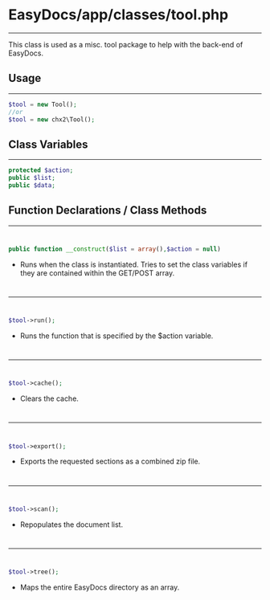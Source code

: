 # EasyDocs/app/classes/tool.php
---
This class is used as a misc. tool package to help with the back-end of EasyDocs.
## Usage
---
```php
$tool = new Tool();
//or
$tool = new chx2\Tool();
```
## Class Variables
---
```php
protected $action;
public $list;
public $data;
```
## Function Declarations / Class Methods
---
# 
```php
public function __construct($list = array(),$action = null)
```
* Runs when the class is instantiated. Tries to set the class variables if they are contained within the GET/POST array.
# 
---
# 
```php
$tool->run();
```
* Runs the function that is specified by the $action variable.
# 
---
# 
```php
$tool->cache();
```
* Clears the cache.
# 
---
# 
```php
$tool->export();
```
* Exports the requested sections as a combined zip file.
# 
---
# 
```php
$tool->scan();
```
* Repopulates the document list.
# 
---
# 
```php
$tool->tree();
```
* Maps the entire EasyDocs directory as an array.